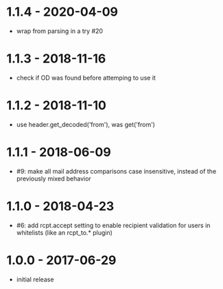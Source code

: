 
# 1.1.4 - 2020-04-09

- wrap from parsing in a try #20

# 1.1.3 - 2018-11-16

- check if OD was found before attemping to use it

# 1.1.2 - 2018-11-10

- use header.get_decoded('from'), was get('from')

# 1.1.1 - 2018-06-09

- #9: make all mail address comparisons case insensitive, instead of the previously mixed behavior

# 1.1.0 - 2018-04-23

- #6: add rcpt.accept setting to enable recipient validation for users in whitelists (like an rcpt_to.* plugin)

# 1.0.0 - 2017-06-29

- initial release
